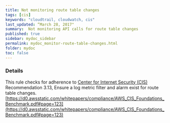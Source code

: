 ```yaml
---
title: Not monitoring route table changes
tags: [cis]
keywords: "cloudtrail, cloudwatch, cis"
last_updated: “March 28, 2017"
summary:  Not monitoring API calls for route table changes
published: true
sidebar: mydoc_sidebar
permalink: mydoc_monitor-route-table-changes.html
folder: mydoc
toc: false
---
```


### Details  
This rule checks for adherence to [Center for Internet Security (CIS)](https://www.cisecurity.org/) Recommendation 3.13, Ensure a log metric filter and alarm exist for route table changes. [https://d0.awsstatic.com/whitepapers/compliance/AWS_CIS_Foundations_Benchmark.pdf#page=123](https://d0.awsstatic.com/whitepapers/compliance/AWS_CIS_Foundations_Benchmark.pdf#page=123) 
